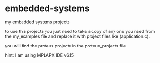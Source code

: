 # embedded-systems
my embedded systems projects

to use this projects you just need to take a copy of any one you need from the my_examples file and replace it with project files like (application.c).

you will find the proteus projects in the proteus_projects file.

hint: I am using MPLAPX IDE v6.15
